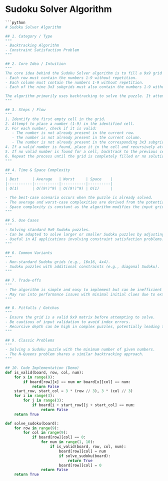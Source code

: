 # Sudoku Solver Algorithm

```python
```python
# Sudoku Solver Algorithm

## 1. Category / Type
"""
- Backtracking Algorithm
- Constraint Satisfaction Problem
"""

## 2. Core Idea / Intuition
"""
The core idea behind the Sudoku Solver algorithm is to fill a 9x9 grid following Sudoku rules:
- Each row must contain the numbers 1-9 without repetition.
- Each column must contain the numbers 1-9 without repetition.
- Each of the nine 3x3 subgrids must also contain the numbers 1-9 without repetition.

The algorithm primarily uses backtracking to solve the puzzle. It attempts to place numbers in empty positions and checks if the current placement is valid. If a placement violates Sudoku rules, it backtracks and tries the next possibility until it finds a solution or exhausts all options.
"""

## 3. Steps / Flow
"""
1. Identify the first empty cell in the grid.
2. Attempt to place a number (1-9) in the identified cell.
3. For each number, check if it is valid:
   - The number is not already present in the current row.
   - The number is not already present in the current column.
   - The number is not already present in the corresponding 3x3 subgrid.
4. If a valid number is found, place it in the cell and recursively attempt to fill the rest of the grid.
5. If no valid number is found for a cell, backtrack to the previous cell and try the next number.
6. Repeat the process until the grid is completely filled or no solution is found.
"""

## 4. Time & Space Complexity
"""
| Best      | Average   | Worst     | Space    |
|-----------|-----------|-----------|----------|
| O(1)      | O((9!)^9) | O((9!)^9) | O(1)     |

- The best-case scenario occurs when the puzzle is already solved.
- The average and worst-case complexities are derived from the potential number of permutations that need to be checked in the worst-case scenario.
- Space complexity is constant as the algorithm modifies the input grid in place and uses a fixed amount of additional space.
"""

## 5. Use Cases
"""
- Solving standard 9x9 Sudoku puzzles.
- Can be adapted to solve larger or smaller Sudoku puzzles by adjusting grid and subgrid sizes.
- Useful in AI applications involving constraint satisfaction problems.
"""

## 6. Common Variants
"""
- Non-standard Sudoku grids (e.g., 16x16, 4x4).
- Sudoku puzzles with additional constraints (e.g., diagonal Sudoku).
"""

## 7. Trade-offs
"""
- The algorithm is simple and easy to implement but can be inefficient for puzzles with large search spaces.
- May run into performance issues with minimal initial clues due to extensive backtracking.
"""

## 8. Pitfalls / Gotchas
"""
- Ensure the grid is a valid 9x9 matrix before attempting to solve.
- Be cautious of input validation to avoid index errors.
- Recursive depth can be high in complex puzzles, potentially leading to stack overflow in some environments.
"""

## 9. Classic Problems
"""
- Solving a Sudoku puzzle with the minimum number of given numbers.
- The N-Queens problem shares a similar backtracking approach.
"""

## 10. Code Implementation (Demo)
def is_valid(board, row, col, num):
    for x in range(9):
        if board[row][x] == num or board[x][col] == num:
            return False
    start_row, start_col = 3 * (row // 3), 3 * (col // 3)
    for i in range(3):
        for j in range(3):
            if board[i + start_row][j + start_col] == num:
                return False
    return True

def solve_sudoku(board):
    for row in range(9):
        for col in range(9):
            if board[row][col] == 0:
                for num in range(1, 10):
                    if is_valid(board, row, col, num):
                        board[row][col] = num
                        if solve_sudoku(board):
                            return True
                        board[row][col] = 0
                return False
    return True
```
```